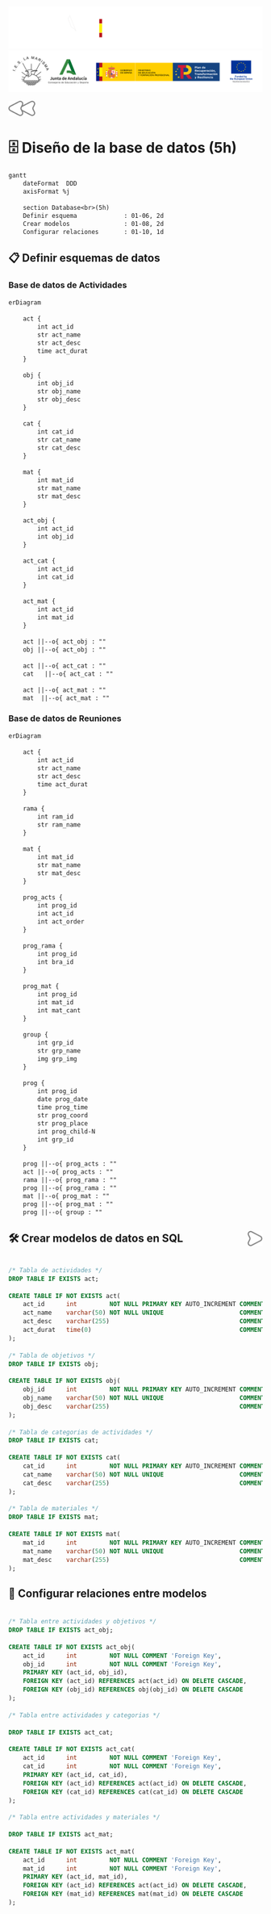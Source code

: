 ![](https://raw.githubusercontent.com/jcorvid509/.resGen/9cf65965f880c39d5e634d73522a6d656c4ea501/_bannerD.png#gh-dark-mode-only)
![](https://raw.githubusercontent.com/jcorvid509/.resGen/9cf65965f880c39d5e634d73522a6d656c4ea501/_bannerL.png#gh-light-mode-only)

<a href="/.md/roadmap.md"><img src="https://raw.githubusercontent.com/jcorvid509/.resGen/9cf65965f880c39d5e634d73522a6d656c4ea501/_back.svg" height="30"></a>

# 🗄️ Diseño de la base de datos (5h)

```mermaid
gantt
    dateFormat  DDD
    axisFormat %j

    section Database<br>(5h)
    Definir esquema             : 01-06, 2d
    Crear modelos               : 01-08, 2d
    Configurar relaciones       : 01-10, 1d
```

## 📋 Definir esquemas de datos

### Base de datos de Actividades

```mermaid
erDiagram
    
    act {
        int act_id
        str act_name
        str act_desc
        time act_durat
    }

    obj {
        int obj_id
        str obj_name
        str obj_desc    
    }

    cat {
        int cat_id
        str cat_name
        str cat_desc    
    }

    mat {
        int mat_id
        str mat_name
        str mat_desc    
    }

    act_obj {
        int act_id
        int obj_id
    }

    act_cat {
        int act_id
        int cat_id
    }

    act_mat {
        int act_id
        int mat_id
    }

    act ||--o{ act_obj : ""
    obj ||--o{ act_obj : ""

    act ||--o{ act_cat : ""
    cat   ||--o{ act_cat : ""

    act ||--o{ act_mat : ""
    mat  ||--o{ act_mat : ""
```

### Base de datos de Reuniones

```mermaid
erDiagram

    act {
        int act_id
        str act_name
        str act_desc
        time act_durat
    }

    rama {
        int ram_id
        str ram_name
    }

    mat {
        int mat_id
        str mat_name
        str mat_desc    
    }

    prog_acts {
        int prog_id
        int act_id
        int act_order
    }

    prog_rama {
        int prog_id
        int bra_id
    }

    prog_mat {
        int prog_id
        int mat_id
        int mat_cant
    }

    group {
        int grp_id
        str grp_name
        img grp_img
    }

    prog {
        int prog_id
        date prog_date
        time prog_time
        str prog_coord
        str prog_place
        int prog_child-N
        int grp_id
    }

    prog ||--o{ prog_acts : ""
    act ||--o{ prog_acts : ""
    rama ||--o{ prog_rama : ""
    prog ||--o{ prog_rama : ""
    mat ||--o{ prog_mat : ""
    prog ||--o{ prog_mat : ""
    prog ||--o{ group : ""
```

## 🛠️ Crear modelos de datos en SQL<a href="/.res/db/act_tables.sql"><img src="https://raw.githubusercontent.com/jcorvid509/.resGen/dbf0397a38c3e0828d9bd164f719d77f3d977cda/_arrow.svg" height="30" align="right"></a>

```sql

/* Tabla de actividades */
DROP TABLE IF EXISTS act;

CREATE TABLE IF NOT EXISTS act(  
    act_id      int         NOT NULL PRIMARY KEY AUTO_INCREMENT COMMENT 'Primary Key',
    act_name    varchar(50) NOT NULL UNIQUE                     COMMENT 'Activity Name',
    act_desc    varchar(255)                                    COMMENT 'Activity Description',
    act_durat   time(0)                                         COMMENT 'Activity Duration'
);

/* Tabla de objetivos */
DROP TABLE IF EXISTS obj;

CREATE TABLE IF NOT EXISTS obj(  
    obj_id      int         NOT NULL PRIMARY KEY AUTO_INCREMENT COMMENT 'Primary Key',
    obj_name    varchar(50) NOT NULL UNIQUE                     COMMENT 'Objective Name',
    obj_desc    varchar(255)                                    COMMENT 'Objective Description'
);

/* Tabla de categorias de actividades */
DROP TABLE IF EXISTS cat;

CREATE TABLE IF NOT EXISTS cat(  
    cat_id      int         NOT NULL PRIMARY KEY AUTO_INCREMENT COMMENT 'Primary Key',
    cat_name    varchar(50) NOT NULL UNIQUE                     COMMENT 'Category Name',
    cat_desc    varchar(255)                                    COMMENT 'Category Description'
);

/* Tabla de materiales */
DROP TABLE IF EXISTS mat;

CREATE TABLE IF NOT EXISTS mat(  
    mat_id      int         NOT NULL PRIMARY KEY AUTO_INCREMENT COMMENT 'Primary Key',
    mat_name    varchar(50) NOT NULL UNIQUE                     COMMENT 'Material Name',
    mat_desc    varchar(255)                                    COMMENT 'Material Description'
);
```

## 🔗 Configurar relaciones entre modelos

```sql

/* Tabla entre actividades y objetivos */
DROP TABLE IF EXISTS act_obj;

CREATE TABLE IF NOT EXISTS act_obj(
    act_id      int         NOT NULL COMMENT 'Foreign Key',
    obj_id      int         NOT NULL COMMENT 'Foreign Key',
    PRIMARY KEY (act_id, obj_id),
    FOREIGN KEY (act_id) REFERENCES act(act_id) ON DELETE CASCADE,
    FOREIGN KEY (obj_id) REFERENCES obj(obj_id) ON DELETE CASCADE
);

/* Tabla entre actividades y categorias */

DROP TABLE IF EXISTS act_cat;

CREATE TABLE IF NOT EXISTS act_cat(
    act_id      int         NOT NULL COMMENT 'Foreign Key',
    cat_id      int         NOT NULL COMMENT 'Foreign Key',
    PRIMARY KEY (act_id, cat_id),
    FOREIGN KEY (act_id) REFERENCES act(act_id) ON DELETE CASCADE,
    FOREIGN KEY (cat_id) REFERENCES cat(cat_id) ON DELETE CASCADE
);

/* Tabla entre actividades y materiales */

DROP TABLE IF EXISTS act_mat;

CREATE TABLE IF NOT EXISTS act_mat(
    act_id      int         NOT NULL COMMENT 'Foreign Key',
    mat_id      int         NOT NULL COMMENT 'Foreign Key',
    PRIMARY KEY (act_id, mat_id),
    FOREIGN KEY (act_id) REFERENCES act(act_id) ON DELETE CASCADE,
    FOREIGN KEY (mat_id) REFERENCES mat(mat_id) ON DELETE CASCADE
);
```